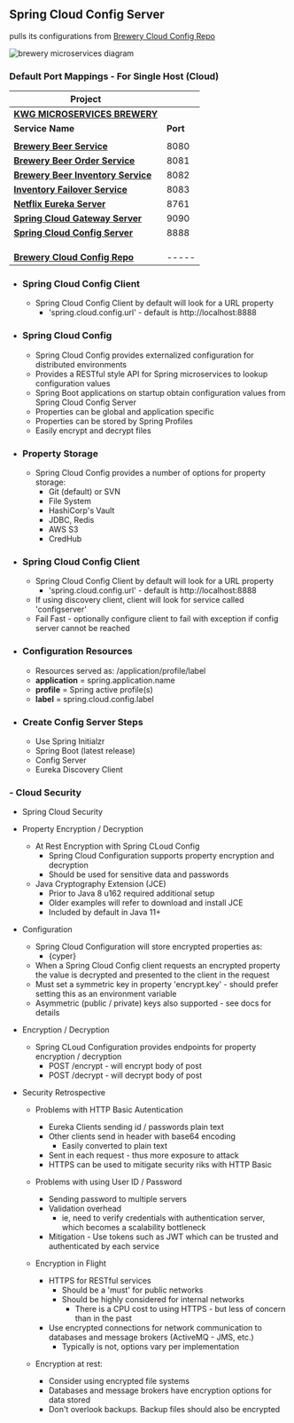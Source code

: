 ## Spring Cloud Config Server
pulls its configurations from [Brewery Cloud Config Repo](https://github.com/kawgh1/mssc-brewery-cloud-config-repo)

![brewery microservices diagram](https://raw.githubusercontent.com/kawgh1/kwg-microservices-brewery/master/cloud-config-server-diagram1.png)

### Default Port Mappings - For Single Host (Cloud)
| Project ||
| --------| -----|
| **[KWG MICROSERVICES BREWERY](https://github.com/kawgh1/kwg-microservices-brewery)** ||
| **Service Name** | **Port** | 
| | |
| **[Brewery Beer Service](https://github.com/kawgh1/mssc-beer-service)** | 8080 |
| **[Brewery Beer Order Service](https://github.com/kawgh1/mssc-beer-order-service)** | 8081 |
| **[Brewery Beer Inventory Service](https://github.com/kawgh1/mssc-beer-inventory-service)** | 8082 |
| **[Inventory Failover Service](https://github.com/kawgh1/mssc-inventory-failover)** | 8083 |
| **[Netflix Eureka Server](https://github.com/kawgh1/brewery-eureka-server)** | 8761
| **[Spring Cloud Gateway Server](https://github.com/kawgh1/mssc-brewery-gateway)** | 9090
| **[Spring Cloud Config Server](https://github.com/kawgh1/mssc-spring-cloud-config-server)** | 8888
| | |
| | |
| | |
| **[Brewery Cloud Config Repo](https://github.com/kawgh1/mssc-brewery-cloud-config-repo)** |  -----|

- ### Spring Cloud Config Client
	- Spring Cloud Config Client by default will look for a URL property
		- 'spring.cloud.config.url' - default is http://localhost:8888



- ### Spring Cloud Config

	- Spring Cloud Config provides externalized configuration for distributed environments
	- Provides a RESTful style API for Spring microservices to lookup configuration values
	- Spring Boot applications on startup obtain configuration values from Spring Cloud Config Server
	- Properties can be global and application specific
	- Properties can be stored by Spring Profiles
	- Easily encrypt and decrypt files

- ### Property Storage
	- Spring Cloud Config provides a number of options for property storage:
		- Git (default) or SVN
		- File System
		- HashiCorp's Vault
		- JDBC, Redis
		- AWS S3
		- CredHub

- ### Spring Cloud Config Client
	- Spring Cloud Config Client by default will look for a URL property
		- 'spring.cloud.config.url' - default is http://localhost:8888
	- If using discovery client, client will look for service called 'configserver'
	- Fail Fast - optionally configure client to fail with exception if config server cannot be reached

- ### Configuration Resources
	- Resources served as: /application/profile/label
	- **application** = spring.application.name
	- **profile** = Spring active profile(s)
	- **label** = spring.cloud.config.label

- ### Create Config Server Steps
	- Use Spring Initialzr
	- Spring Boot (latest release)
	- Config Server
	- Eureka Discovery Client
	
### - Cloud Security

- Spring Cloud Security
- Property Encryption / Decryption
	- At Rest Encryption with Spring CLoud Config
		- Spring Cloud Configuration supports property encryption and decryption
		- Should be used for sensitive data and passwords
	- Java Cryptography Extension (JCE)
		- Prior to Java 8 u162 required additional setup
		- Older examples will refer to download and install JCE
		- Included by default in Java 11+

- Configuration
	- Spring Cloud Configuration will store encrypted properties as:
		- {cyper}<your encrypted value here>
	- When a Spring Cloud Config client requests an encrypted property the value is decrypted and presented to the client in the request
	- Must set a symmetric key in property 'encrypt.key' - should prefer setting this as an environment variable
	- Asymmetric (public / private) keys also supported - see docs for details

- Encryption / Decryption
	- Spring CLoud Configuration provides endpoints for property encryption / decryption
		- POST /encrypt - will encrypt body of post
		- POST /decrypt - will decrypt body of post

- Security Retrospective

	- Problems with HTTP Basic Autentication
		- Eureka Clients sending id / passwords plain text
		- Other clients send in header with base64 encoding
			- Easily converted to plain text
		- Sent in each request - thus more exposure to attack
		- HTTPS can be used to mitigate security riks with HTTP Basic

	- Problems with using User ID / Password
		- Sending password to multiple servers
		- Validation overhead
			- ie, need to verify credentials with authentication server, which becomes a scalability bottleneck
		- Mitigation - Use tokens such as JWT which can be trusted and authenticated by each service
	
	- Encryption in Flight
		- HTTPS for RESTful services
			- Should be a 'must' for public networks
			- Should be highly considered for internal networks
				- There is a CPU cost to using HTTPS - but less of concern than in the past
		- Use encrypted connections for network communication to databases and message brokers (ActiveMQ - JMS, etc.)
			- Typically is not, options vary per implementation

	- Encryption at rest:
		- Consider using encrypted file systems
		- Databases and message brokers have encryption options for data stored
		- Don't overlook backups. Backup files should also be encrypted